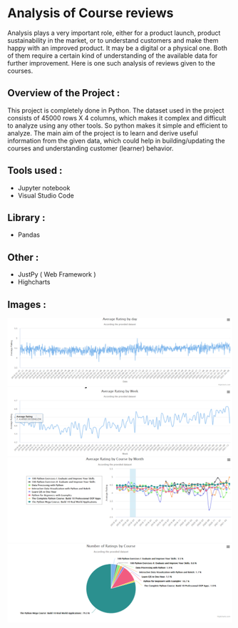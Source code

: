 # Analysis of Course reviews
Analysis plays a very important role, either for a product launch, product sustainability in the market, or to understand customers and make them happy with an improved product. It may be a digital or a physical one. Both of them require a certain kind of understanding of the available data for further improvement. Here is one such analysis of reviews given to the courses.
## Overview of the Project :
This project is completely done in Python. The dataset used in the project consists of 45000 rows X 4 columns, which makes it complex and difficult to analyze using any other tools. So python makes it simple and efficient to analyze. The main aim of the project is to learn and derive useful information from the given data, which could help in building/updating the courses and understanding customer (learner) behavior.
## Tools used :
- Jupyter notebook
- Visual Studio Code
## Library :
- Pandas
## Other :
- JustPy ( Web Framework )
- Highcharts

## Images :

![alt text](https://github.com/Prajwalhn18/Review-Analysis/blob/main/images/1.PNG)
![alt text](https://github.com/Prajwalhn18/Review-Analysis/blob/main/images/2.PNG)
![alt text](https://github.com/Prajwalhn18/Review-Analysis/blob/main/images/3.PNG)
![alt text](https://github.com/Prajwalhn18/Review-Analysis/blob/main/images/4.PNG)
